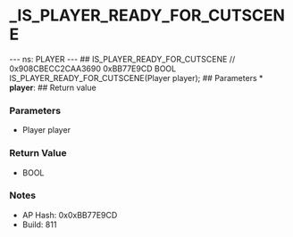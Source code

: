 # _IS_PLAYER_READY_FOR_CUTSCENE

--- ns: PLAYER --- ## IS_PLAYER_READY_FOR_CUTSCENE  // 0x908CBECC2CAA3690 0xBB77E9CD BOOL IS_PLAYER_READY_FOR_CUTSCENE(Player player);   ## Parameters * **player**:  ## Return value

### Parameters
* Player player

### Return Value
* BOOL

### Notes
* AP Hash: 0x0xBB77E9CD
* Build: 811

